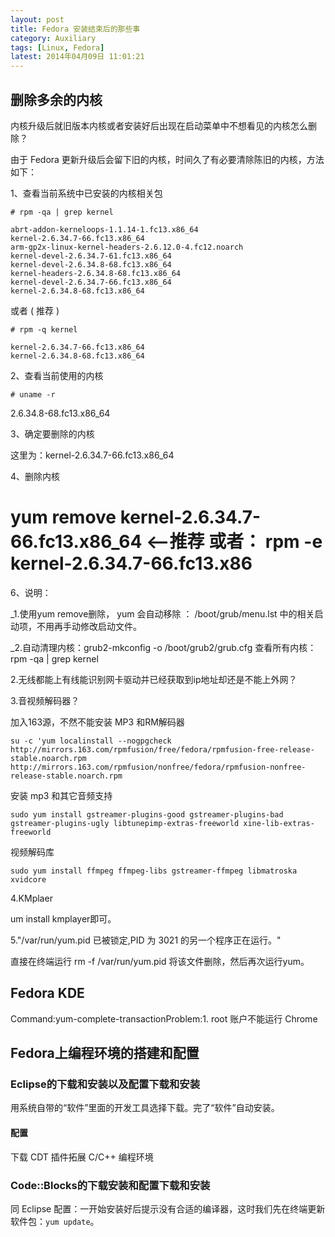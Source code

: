 ```yaml
---
layout: post
title: Fedora 安装结束后的那些事
category: Auxiliary
tags: [Linux, Fedora]
latest: 2014年04月09日 11:01:21
---
```


删除多余的内核
-

内核升级后就旧版本内核或者安装好后出现在启动菜单中不想看见的内核怎么删除？ 

由于 Fedora 更新升级后会留下旧的内核，时间久了有必要清除陈旧的内核，方法如下：

1、查看当前系统中已安装的内核相关包

```
# rpm -qa | grep kernel

abrt-addon-kerneloops-1.1.14-1.fc13.x86_64 
kernel-2.6.34.7-66.fc13.x86_64 
arm-gp2x-linux-kernel-headers-2.6.12.0-4.fc12.noarch
kernel-devel-2.6.34.7-61.fc13.x86_64 
kernel-devel-2.6.34.8-68.fc13.x86_64
kernel-headers-2.6.34.8-68.fc13.x86_64
kernel-devel-2.6.34.7-66.fc13.x86_64
kernel-2.6.34.8-68.fc13.x86_64
```

或者 ( 推荐  )

```
# rpm -q kernel

kernel-2.6.34.7-66.fc13.x86_64
kernel-2.6.34.8-68.fc13.x86_64
```

2、查看当前使用的内核

```
# uname -r 
```

2.6.34.8-68.fc13.x86_64

3、确定要删除的内核

这里为：kernel-2.6.34.7-66.fc13.x86_64

4、删除内核

# yum remove kernel-2.6.34.7-66.fc13.x86_64  <--推荐 或者： rpm -e kernel-2.6.34.7-66.fc13.x86

6、说明： 

_1.使用yum remove删除， yum 会自动移除 ： /boot/grub/menu.lst 中的相关启动项，不用再手动修改启动文件。 

_2.自动清理内核：grub2-mkconfig -o /boot/grub2/grub.cfg 查看所有内核：rpm -qa | grep kernel

2.无线都能上有线能识别网卡驱动并已经获取到ip地址却还是不能上外网？

3.音视频解码器？ 

加入163源，不然不能安装 MP3 和RM解码器 
	
```
su -c 'yum localinstall --nogpgcheck http://mirrors.163.com/rpmfusion/free/fedora/rpmfusion-free-release-stable.noarch.rpm http://mirrors.163.com/rpmfusion/nonfree/fedora/rpmfusion-nonfree-release-stable.noarch.rpm
```

安装 mp3 和其它音频支持

```
sudo yum install gstreamer-plugins-good gstreamer-plugins-bad gstreamer-plugins-ugly libtunepimp-extras-freeworld xine-lib-extras-freeworld
```

视频解码库

```
sudo yum install ffmpeg ffmpeg-libs gstreamer-ffmpeg libmatroska xvidcore
```

4.KMplaer

um install kmplayer即可。

5."/var/run/yum.pid 已被锁定,PID 为 3021 的另一个程序正在运行。" 


直接在终端运行 rm -f /var/run/yum.pid 将该文件删除，然后再次运行yum。


Fedora KDE
-

Command:yum-complete-transactionProblem:1. root 账户不能运行 Chrome 


Fedora上编程环境的搭建和配置
-

### Eclipse的下载和安装以及配置下载和安装

用系统自带的“软件”里面的开发工具选择下载。完了“软件”自动安装。

#### 配置

下载 CDT 插件拓展 C/C++ 编程环境

### Code::Blocks的下载安装和配置下载和安装

同 Eclipse 配置：一开始安装好后提示没有合适的编译器，这时我们先在终端更新软件包：`yum update`。

